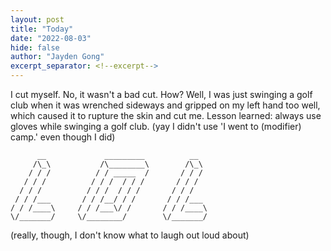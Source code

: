 ```yaml
---
layout: post
title: "Today"
date: "2022-08-03"
hide: false
author: "Jayden Gong"
excerpt_separator: <!--excerpt-->
---
```


I cut myself. No, it wasn't a bad cut. How? Well, I was just swinging a golf club when it was wrenched sideways and gripped on my left hand too well, which caused it to rupture the skin and cut me. Lesson learned: always use gloves while swinging a golf club. (yay I didn't use 'I went to (modifier) camp.' even though I did)

```
      __             _________          __
     /\_\           /\________\        /\_\ 
    / / /          / / _____  /       / / / 
   / / /          / / /  / / /       / / /  
  / / /          / / /  / / /       / / /  
 / / /___       / / /__/ / /       / / /___   
/ / /____\     / / /___\/ /       / / /____\
\/_______/     \/________/        \/_______/      
```

(really, though, I don't know what to laugh out loud about)

<!--excerpt-->
